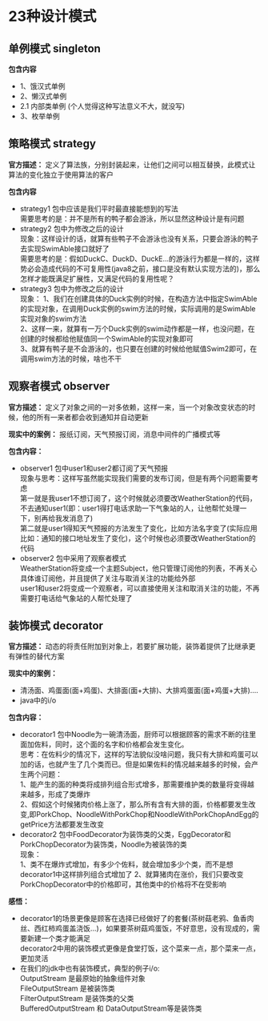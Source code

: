 # 23种设计模式

## 单例模式 singleton
**包含内容**
* 1、饿汉式单例
* 2、懒汉式单例
* 2.1 内部类单例 (个人觉得这种写法意义不大，就没写)
* 3、枚举单例

## 策略模式 strategy
**官方描述：** 定义了算法族，分别封装起来，让他们之间可以相互替换，此模式让算法的变化独立于使用算法的客户<br/>

**包含内容**
* strategy1 包中应该是我们平时最直接能想到的写法<br/>
  需要思考的是：并不是所有的鸭子都会游泳，所以显然这种设计是有问题
* strategy2 包中为修改之后的设计<br/>
  现象：这样设计的话，就算有些鸭子不会游泳也没有关系，只要会游泳的鸭子去实现SwimAble接口就好了<br/>
  需要思考的是：假如DuckC、DuckD、DuckE...的游泳行为都是一样的，这样势必会造成代码的不可复用性(java8之前，接口是没有默认实现方法的)，那么怎样才能既满足扩展性，又满足代码的复用性呢？
* strategy3 包中为修改之后的设计<br/>
  现象：
  1、我们在创建具体的Duck实例的时候，在构造方法中指定SwimAble的实现对象，在调用Duck实例的swim方法的时候，实际调用的是SwimAble实现对象的swim方法<br/>
  2、这样一来，就算有一万个Duck实例的swim动作都是一样，也没问题，在创建的时候都给他赋值同一个SwimAble的实现对象即可<br/>
  3、就算有鸭子是不会游泳的，也只要在创建的时候给他赋值Swim2即可，在调用swim方法的时候，啥也不干
  
## 观察者模式 observer
**官方描述：** 定义了对象之间的一对多依赖，这样一来，当一个对象改变状态的时候，他的所有一来者都会收到通知并自动更新

**现实中的案例：** 报纸订阅，天气预报订阅，消息中间件的广播模式等

**包含内容：**
* observer1 包中user1和user2都订阅了天气预报<br/>
  现象与思考：这样写虽然能实现我们需要的发布订阅，但是有两个问题需要考虑<br/>
  第一就是我user1不想订阅了，这个时候就必须要改WeatherStation的代码，不去通知user1(即：user1得打电话求助一下气象站的人，让他帮忙处理一下，别再给我发消息了)<br/>
  第二就是user1得知天气预报的方法发生了变化，比如方法名字变了(实际应用比如：通知的接口地址发生了变化)，这个时候也必须要改WeatherStation的代码<br/>
* observer2 包中采用了观察者模式<br/>
  WeatherStation将变成一个主题Subject，他只管理订阅他的列表，不再关心具体谁订阅他，并且提供了关注与取消关注的功能给外部<br/>
  user1和user2将变成一个观察者，可以直接使用关注和取消关注的功能，不再需要打电话给气象站的人帮忙处理了
  
## 装饰模式 decorator
**官方描述：** 动态的将责任附加到对象上，若要扩展功能，装饰着提供了比继承更有弹性的替代方案<br/>

**现实中的案例：** 

* 清汤面、鸡蛋面(面+鸡蛋)、大排面(面+大排)、大排鸡蛋面(面+鸡蛋+大排)....<br/>
* java中的i/o

**包含内容：**
* decorator1 包中Noodle为一碗清汤面，厨师可以根据顾客的需求不断的往里面加佐料，同时，这个面的名字和价格都会发生变化。<br/>
  思考：在佐料少的情况下，这样的写法貌似没啥问题，我只有大排和鸡蛋可以加的话，也就产生了几个类而已。但是如果佐料的情况越来越多的时候，会产生两个问题：<br/>
  1、能产生的面的种类将成排列组合形式增多，那需要维护类的数量将变得越来越多，形成了类爆炸<br/>
  2、假如这个时候猪肉价格上涨了，那么所有含有大排的面，价格都要发生改变,即PorkChop、NoodleWithPorkChop和NoodleWithPorkChopAndEgg的getPrice方法都要发生改变<br/>
* decorator2 包中FoodDecorator为装饰类的父类，EggDecorator和PorkChopDecorator为装饰类，Noodle为被装饰的类<br/>
  现象：<br/>
  1、类不在爆炸式增加，有多少个佐料，就会增加多少个类，而不是想decorator1中这样排列组合式增加了
  2、就算猪肉在涨价，我们只要改变PorkChopDecorator中的价格即可，其他类中的价格将不在受影响

**感悟：**

* decorator1的场景更像是顾客在选择已经做好了的套餐(茶树菇老鸦、鱼香肉丝、西红柿鸡蛋盖浇饭...)，如果要茶树菇鸡蛋饭，不好意思，没有现成的，需要新建一个类才能满足<br/>
  decorator2中用的装饰模式更像是食堂打饭，这个菜来一点，那个菜来一点，更加灵活
* 在我们的jdk中也有装饰模式，典型的例子i/o:<br/>
  OutputStream 是最原始的抽象组件对象<br/>
  FileOutputStream 是被装饰类<br/>
  FilterOutputStream 是装饰类的父类<br/>
  BufferedOutputStream 和 DataOutputStream等是装饰类<br/>




